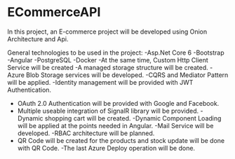 # ECommerceAPI
In this project, an E-commerce project will be developed using Onion Architecture and Api.


General technologies to be used in the project:
-Asp.Net Core 6
-Bootstrap
-Angular
-PostgreSQL
-Docker
-At the same time, Custom Http Client Service will be created
-A managed storage structure will be created.
-Azure Blob Storage services will be developed.
-CQRS and Mediator Pattern will be applied.
-Identity management will be provided with JWT Authentication.
- OAuth 2.0 Authentication will be provided with Google and Facebook.
- Multiple useable integration of SignalR library will be provided.
-Dynamic shopping cart will be created.
-Dynamic Component Loading will be applied at the points needed in Angular.
-Mail Service will be developed.
-RBAC architecture will be planned.
- QR Code will be created for the products and stock update will be done with QR Code.
-The last Azure Deploy operation will be done.
